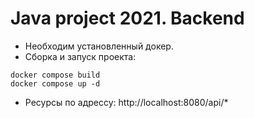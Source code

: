 # Java project 2021. Backend

* Необходим установленный докер.
* Сборка и запуск проекта:
```
docker compose build
docker compose up -d
```
* Ресурсы по адрессу: http://localhost:8080/api/*
